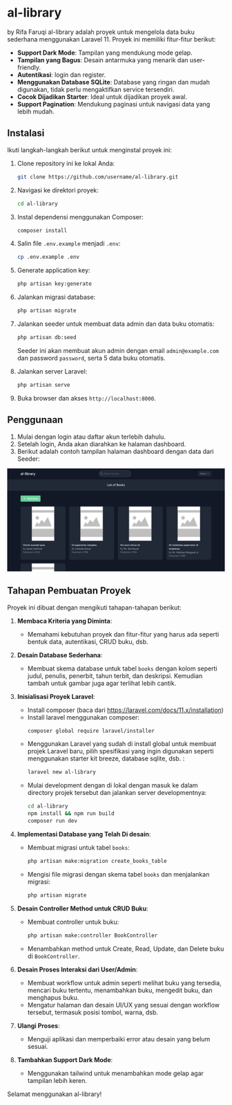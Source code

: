 # al-library
by Rifa Faruqi
al-library adalah proyek untuk mengelola data buku sederhana menggunakan Laravel 11. Proyek ini memiliki fitur-fitur berikut:

- **Support Dark Mode**: Tampilan yang mendukung mode gelap.
- **Tampilan yang Bagus**: Desain antarmuka yang menarik dan user-friendly.
- **Autentikasi**: login dan register.
- **Menggunakan Database SQLite**: Database yang ringan dan mudah digunakan, tidak perlu mengaktifkan service tersendiri.
- **Cocok Dijadikan Starter**: Ideal untuk dijadikan proyek awal.
- **Support Pagination**: Mendukung paginasi untuk navigasi data yang lebih mudah.

## Instalasi

Ikuti langkah-langkah berikut untuk menginstal proyek ini:

1. Clone repository ini ke lokal Anda:
    ```bash
    git clone https://github.com/username/al-library.git
    ```
2. Navigasi ke direktori proyek:
    ```bash
    cd al-library
    ```
3. Instal dependensi menggunakan Composer:
    ```bash
    composer install
    ```
4. Salin file `.env.example` menjadi `.env`:
    ```bash
    cp .env.example .env
    ```
5. Generate application key:
    ```bash
    php artisan key:generate
    ```
6. Jalankan migrasi database:
    ```bash
    php artisan migrate
    ```
7. Jalankan seeder untuk membuat data admin dan data buku otomatis:
    ```bash
    php artisan db:seed
    ```
    Seeder ini akan membuat akun admin dengan email `admin@example.com` dan password `password`, serta 5 data buku otomatis.

8. Jalankan server Laravel:
    ```bash
    php artisan serve
    ```
9. Buka browser dan akses `http://localhost:8000`.

## Penggunaan

1. Mulai dengan login atau daftar akun terlebih dahulu.
2. Setelah login, Anda akan diarahkan ke halaman dashboard.
3. Berikut adalah contoh tampilan halaman dashboard dengan data dari Seeder:

![Dashboard Screenshot](images/dashboard.png)

## Tahapan Pembuatan Proyek

Proyek ini dibuat dengan mengikuti tahapan-tahapan berikut:

1. **Membaca Kriteria yang Diminta**:
    - Memahami kebutuhan proyek dan fitur-fitur yang harus ada seperti bentuk data, autentikasi, CRUD buku, dsb.

2. **Desain Database Sederhana**:
    - Membuat skema database untuk tabel `books` dengan kolom seperti judul, penulis, penerbit, tahun terbit, dan deskripsi. Kemudian tambah untuk gambar juga agar terlihat lebih cantik.

3. **Inisialisasi Proyek Laravel**:
    - Install composer (baca dari https://laravel.com/docs/11.x/installation)
    - Install laravel menggunakan composer:
        ```bash
        composer global require laravel/installer
        ```
    - Menggunakan Laravel yang sudah di install global untuk membuat projek Laravel baru, pilih spesifikasi yang ingin digunakan seperti menggunakan starter kit breeze, database sqlite, dsb. :
        ```bash
        laravel new al-library
        ```
    - Mulai development dengan di lokal dengan masuk ke dalam directory projek tersebut dan jalankan server developmentnya:
        ```bash
        cd al-library
        npm install && npm run build
        composer run dev
        ```

4. **Implementasi Database yang Telah Di desain**:
    - Membuat migrasi untuk tabel `books`:
        ```bash
        php artisan make:migration create_books_table
        ```
    - Mengisi file migrasi dengan skema tabel `books` dan menjalankan migrasi:
        ```bash
        php artisan migrate
        ```

6. **Desain Controller Method untuk CRUD Buku**:
    - Membuat controller untuk buku:
        ```bash
        php artisan make:controller BookController
        ```
    - Menambahkan method untuk Create, Read, Update, dan Delete buku di `BookController`.

7. **Desain Proses Interaksi dari User/Admin**:
    - Membuat workflow untuk admin seperti melihat buku yang tersedia, mencari buku tertentu, menambahkan buku, mengedit buku, dan menghapus buku.
    - Mengatur halaman dan desain UI/UX yang sesuai dengan workflow tersebut, termasuk posisi tombol, warna, dsb.

8. **Ulangi Proses**:
    - Menguji aplikasi dan memperbaiki error atau desain yang belum sesuai.

9. **Tambahkan Support Dark Mode**:
    - Menggunakan tailwind untuk menambahkan mode gelap agar tampilan lebih keren.

Selamat menggunakan al-library!
